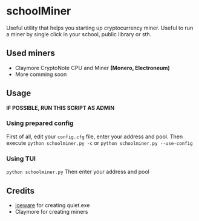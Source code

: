 # schoolMiner
Useful utility that helps you starting up cryptocurrency miner. Useful to run a miner by single click in your school, public library or sth.

## Used miners
* Claymore CryptoNote CPU and Miner **(Monero, Electroneum)**
* More comming soon

## Usage
**IF POSSIBLE, RUN THIS SCRIPT AS ADMIN**
### Using prepared config
First of all, edit your ```config.cfg``` file, enter your address and pool. Then execute
```python schoolminer.py -c``` or ```python schoolminer.py --use-config```

### Using **TUI**
```python schoolminer.py```
Then enter your address and pool

## Credits
* [joeware](www.joeware.net) for creating quiet.exe
* Claymore for creating miners